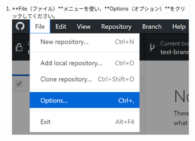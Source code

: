 1. **File（ファイル）**メニューを使い、**Options（オプション）**をクリックしてください。 ![Settings（設定）ドロップダウンメニュー中のOptionsの値](/assets/images/help/desktop/windows-choose-options.png)
